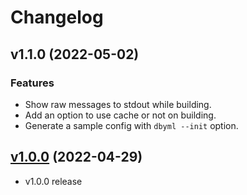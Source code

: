 # Changelog

## v1.1.0 (2022-05-02)

### Features

- Show raw messages to stdout while building.
- Add an option to use cache or not on building.
- Generate a sample config with `dbyml --init` option.


## [v1.0.0](https://github.com/git-ogawa/dbyml/commit/4d5bfea3d0de0cabdc5d7e50e116d67b6f9569bd) (2022-04-29)
- v1.0.0 release
